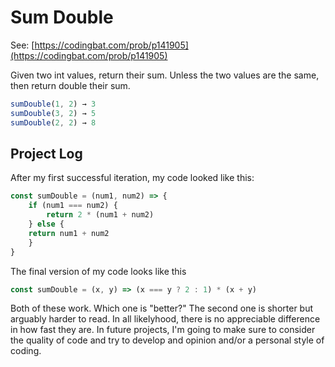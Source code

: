 # Sum Double

See: [https://codingbat.com/prob/p141905](https://codingbat.com/prob/p141905)

Given two int values, return their sum. Unless the two values are the same, then return double their sum.

```js
sumDouble(1, 2) → 3
sumDouble(3, 2) → 5
sumDouble(2, 2) → 8
```

## Project Log

After my first successful iteration, my code looked like this:
```js
const sumDouble = (num1, num2) => {
    if (num1 === num2) {
        return 2 * (num1 + num2)
    } else {
    return num1 + num2
    }
}
```


The final version of my code looks like this
```js
const sumDouble = (x, y) => (x === y ? 2 : 1) * (x + y)
```

Both of these work. Which one is "better?" The second one is shorter but arguably harder to read. In all likelyhood, there is no appreciable difference in how fast they are. In future projects, I'm going to make sure to consider the quality of code and try to develop and opinion and/or a personal style of coding.
